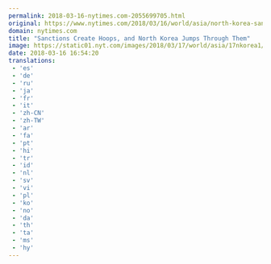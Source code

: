 ```yaml
---
permalink: 2018-03-16-nytimes.com-2055699705.html
original: https://www.nytimes.com/2018/03/16/world/asia/north-korea-sanctions-violations.html?partner=rss&amp;emc=rss
domain: nytimes.com
title: "Sanctions Create Hoops, and North Korea Jumps Through Them"
image: https://static01.nyt.com/images/2018/03/17/world/asia/17nkorea1/merlin_131656376_d5cb5991-42c5-48fa-90f6-6c1b43525ef7-mediumThreeByTwo440.jpg
date: 2018-03-16 16:54:20
translations: 
 - 'es'
 - 'de'
 - 'ru'
 - 'ja'
 - 'fr'
 - 'it'
 - 'zh-CN'
 - 'zh-TW'
 - 'ar'
 - 'fa'
 - 'pt'
 - 'hi'
 - 'tr'
 - 'id'
 - 'nl'
 - 'sv'
 - 'vi'
 - 'pl'
 - 'ko'
 - 'no'
 - 'da'
 - 'th'
 - 'ta'
 - 'ms'
 - 'hy'
---
```



